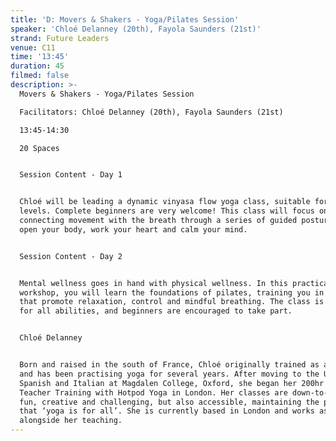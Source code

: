 ```yaml
---
title: 'D: Movers & Shakers - Yoga/Pilates Session'
speaker: 'Chloé Delanney (20th), Fayola Saunders (21st)'
strand: Future Leaders
venue: C11
time: '13:45'
duration: 45
filmed: false
description: >-
  Movers & Shakers - Yoga/Pilates Session

  Facilitators: Chloé Delanney (20th), Fayola Saunders (21st)

  13:45-14:30

  20 Spaces


  Session Content - Day 1


  Chloé will be leading a dynamic vinyasa flow yoga class, suitable for all
  levels. Complete beginners are very welcome! This class will focus on
  connecting movement with the breath through a series of guided postures to
  open your body, work your heart and calm your mind. 


  Session Content - Day 2


  Mental wellness goes in hand with physical wellness. In this practical
  workshop, you will learn the foundations of pilates, training you in postures
  that promote relaxation, control and mindful breathing. The class is suitable
  for all abilities, and beginners are encouraged to take part.


  Chloé Delanney


  Born and raised in the south of France, Chloé originally trained as a dancer
  and has been practising yoga for several years. After moving to the UK to read
  Spanish and Italian at Magdalen College, Oxford, she began her 200hr Yoga
  Teacher Training with Hotpod Yoga in London. Her classes are down-to-earth,
  fun, creative and challenging, but also accessible, maintaining the philosophy
  that ‘yoga is for all’. She is currently based in London and works as an actor
  alongside her teaching.
---
```



